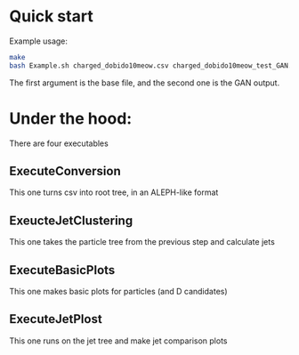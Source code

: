 
# Quick start

Example usage:

```bash
make
bash Example.sh charged_dobido10meow.csv charged_dobido10meow_test_GAN.csv
```

The first argument is the base file, and the second one is the GAN output.


# Under the hood:

There are four executables

## ExecuteConversion

This one turns csv into root tree, in an ALEPH-like format

## ExeucteJetClustering

This one takes the particle tree from the previous step and calculate jets

## ExecuteBasicPlots

This one makes basic plots for particles (and D candidates)

## ExecuteJetPlost

This one runs on the jet tree and make jet comparison plots



